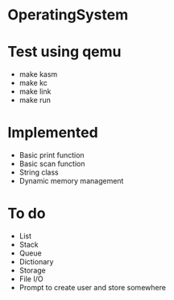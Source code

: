 # OperatingSystem

# Test using qemu
* make kasm
* make kc
* make link
* make run

# Implemented
* Basic print function
* Basic scan function
* String class
* Dynamic memory management

# To do
* List
* Stack
* Queue
* Dictionary
* Storage
* File I/O
* Prompt to create user and store somewhere

